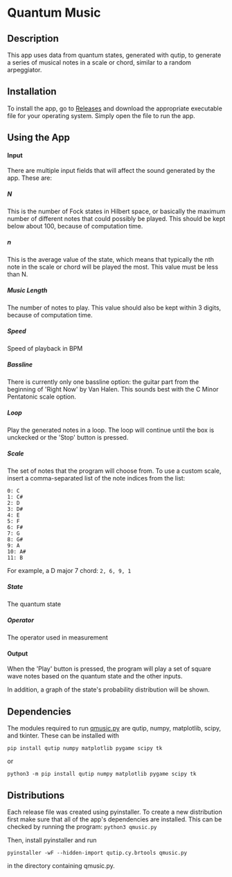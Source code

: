 # Quantum Music

## Description

This app uses data from quantum states, generated with qutip, to generate a series of musical notes in a scale or chord, similar to a random arpeggiator.

## Installation

To install the app, go to [Releases](https://github.com/jwitty3/qmusic/releases/tag/v0.0.1) and download the appropriate executable file for your operating system. Simply open the file to run the app.

## Using the App

#### Input

There are multiple input fields that will affect the sound generated by the app. These are:
##### N
This is the number of Fock states in Hilbert space, or basically the maximum number of different notes that could possibly be played. This should be kept below about 100, because of computation time.
##### n
This is the average value of the state, which means that typically the nth note in the scale or chord will be played the most. This value must be less than N.
##### Music Length
The number of notes to play. This value should also be kept within 3 digits, because of computation time.
##### Speed
Speed of playback in BPM
##### Bassline
There is currently only one bassline option: the guitar part from the beginning of 'Right Now' by Van Halen. This sounds best with the C Minor Pentatonic scale option.
##### Loop
Play the generated notes in a loop. The loop will continue until the box is unckecked or the 'Stop' button is pressed.
##### Scale
The set of notes that the program will choose from. To use a custom scale, insert a comma-separated list of the note indices from the list:
```
0: C
1: C#
2: D
3: D#
4: E
5: F
6: F#
7: G
8: G#
9: A
10: A#
11: B
```
For example, a D major 7 chord: `2, 6, 9, 1`
##### State
The quantum state
##### Operator
The operator used in measurement

#### Output

When the 'Play' button is pressed, the program will play a set of square wave notes based on the quantum state and the other inputs.

In addition, a graph of the state's probability distribution will be shown.

## Dependencies

The modules required to run [qmusic.py](./src/qmusic/qmusic.py) are qutip, numpy, matplotlib, scipy, and tkinter. These can be installed with
```
pip install qutip numpy matplotlib pygame scipy tk
```
or
```
python3 -m pip install qutip numpy matplotlib pygame scipy tk
```

## Distributions

Each release file was created using pyinstaller. To create a new distribution first make sure that all of the app's dependencies are installed. This can be checked by running the program: `python3 qmusic.py` 

Then, install pyinstaller and run
```
pyinstaller -wF --hidden-import qutip.cy.brtools qmusic.py
```
in the directory containing qmusic.py.
